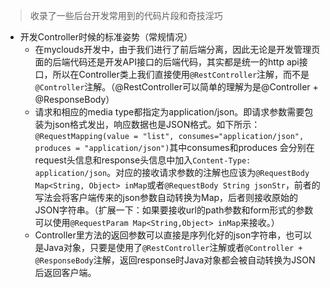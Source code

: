 > 收录了一些后台开发常用到的代码片段和奇技淫巧  

- 开发Controller时候的标准姿势（常规情况）  
   - 在myclouds开发中，由于我们进行了前后端分离，因此无论是开发管理页面的后端代码还是开发API接口的后端代码，其实都是统一的http api接口，所以在Controller类上我们直接使用`@RestController`注解，而不是`@Controller`注解。（@RestController可以简单的理解为是@Controller + @ResponseBody）
   - 请求和相应的media type都指定为application/json。即请求参数需要包装为json格式发出，响应数据也是JSON格式。如下所示：`@RequestMapping(value = "list", consumes="application/json", produces = "application/json")`其中consumes和produces 会分别在request头信息和response头信息中加入`Content-Type: application/json`。对应的接收请求参数的注解也应该为`@RequestBody Map<String, Object> inMap`或者`@RequestBody String jsonStr`，前者的写法会将客户端传来的json参数自动转换为Map，后者则接收原始的JSON字符串。（扩展一下：如果要接收url的path参数和form形式的参数可以使用`@RequestParam Map<String,Object> inMap`来接收。）
   - Controller里方法的返回参数可以直接是序列化好的json字符串，也可以是Java对象，只要是使用了`@RestController`注解或者`@Controller + @ResponseBody`注解，返回response时Java对象都会被自动转换为JSON后返回客户端。